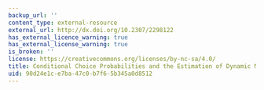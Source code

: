 ```yaml
---
backup_url: ''
content_type: external-resource
external_url: http://dx.doi.org/10.2307/2298122
has_external_licence_warning: true
has_external_license_warning: true
is_broken: ''
license: https://creativecommons.org/licenses/by-nc-sa/4.0/
title: Conditional Choice Probabilities and the Estimation of Dynamic Models
uid: 90d24e1c-e7ba-47c0-b7f6-5b345a0d8512
---
```

